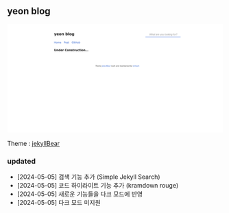 ## yeon blog

![Home](/assets/images/blogHome.png "Home") 

Theme : [jekyllBear](https://knhash.in/jekyllBear)

### updated

- [2024-05-05] 검색 기능 추가 (Simple Jekyll Search)
- [2024-05-05] 코드 하이라이트 기능 추가 (kramdown rouge)
- [2024-05-05] 새로운 기능들을 다크 모드에 반영
- [2024-05-05] 다크 모드 미지원
